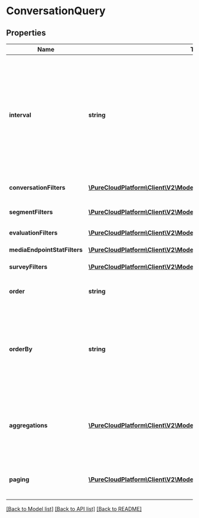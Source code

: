 # ConversationQuery

## Properties
Name | Type | Description | Notes
------------ | ------------- | ------------- | -------------
**interval** | **string** | Specifies the date and time range of data being queried. Results will include conversations that both started on a day touched by the interval AND either started, ended, or any activity during the interval. Intervals are represented as an ISO-8601 string. For example: YYYY-MM-DDThh:mm:ss/YYYY-MM-DDThh:mm:ss | [optional] 
**conversationFilters** | [**\PureCloudPlatform\Client\V2\Model\ConversationDetailQueryFilter[]**](ConversationDetailQueryFilter.md) | Filters that target conversation-level data | [optional] 
**segmentFilters** | [**\PureCloudPlatform\Client\V2\Model\SegmentDetailQueryFilter[]**](SegmentDetailQueryFilter.md) | Filters that target individual segments within a conversation | [optional] 
**evaluationFilters** | [**\PureCloudPlatform\Client\V2\Model\EvaluationDetailQueryFilter[]**](EvaluationDetailQueryFilter.md) | Filters that target evaluations | [optional] 
**mediaEndpointStatFilters** | [**\PureCloudPlatform\Client\V2\Model\MediaEndpointStatDetailQueryFilter[]**](MediaEndpointStatDetailQueryFilter.md) | Filters that target mediaEndpointStats | [optional] 
**surveyFilters** | [**\PureCloudPlatform\Client\V2\Model\SurveyDetailQueryFilter[]**](SurveyDetailQueryFilter.md) | Filters that target surveys | [optional] 
**order** | **string** | Sort the result set in ascending/descending order. Default is ascending | [optional] 
**orderBy** | **string** | Specify which data element within the result set to use for sorting. The options  to use as a basis for sorting the results: conversationStart, segmentStart, and segmentEnd. If not specified, the default is conversationStart | [optional] 
**aggregations** | [**\PureCloudPlatform\Client\V2\Model\AnalyticsQueryAggregation[]**](AnalyticsQueryAggregation.md) | Include faceted search and aggregate roll-ups describing your search results. This does not function as a filter, but rather, summary data about the data matching your filters | [optional] 
**paging** | [**\PureCloudPlatform\Client\V2\Model\PagingSpec**](PagingSpec.md) | Page size and number to control iterating through large result sets. Default page size is 25 | [optional] 

[[Back to Model list]](../README.md#documentation-for-models) [[Back to API list]](../README.md#documentation-for-api-endpoints) [[Back to README]](../README.md)


